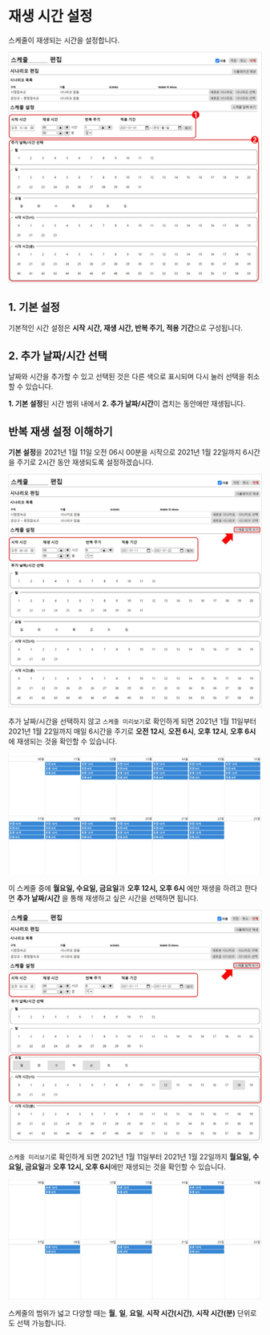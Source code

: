 # 재생 시간 설정
스케줄이 재생되는 시간을 설정합니다.

<img src="./img/repeat/setSchedule.jpg" style="border: 1px solid #e2e2e2"/>

## 1. 기본 설정
기본적인 시간 설정은 **시작 시간, 재생 시간, 반복 주기, 적용 기간**으로 구성됩니다.

## 2. 추가 날짜/시간 선택
날짜와 시간을 추가할 수 있고 선택된 것은 다른 색으로 표시되며 다시 눌러 선택을 취소할 수 있습니다.

**1. 기본 설정**된 시간 범위 내에서 **2. 추가 날짜/시간**이 겹치는 동안에만 재생됩니다.

## 반복 재생 설정 이해하기
**기본 설정**을 2021년 1월 11일 오전 06시 00분을 시작으로 2021년 1월 22일까지 6시간을 주기로 2시간 동안 재생되도록 설정하겠습니다.

<img src="./img/repeat/set1Schedule.jpg" style="border: 1px solid #e2e2e2"/>

추가 날짜/시간을 선택하지 않고 `스케줄 미리보기`로 확인하게 되면 2021년 1월 11일부터 2021년 1월 22일까지 매일 6시간을 주기로 **오전 12시**, **오전 6시**, **오후 12시**, **오후 6시**에 재생되는 것을 확인할 수 있습니다.

<img src="./img/repeat/preview1Schedule.jpg"/>

이 스케줄 중에 **월요일, 수요일, 금요일**과 **오후 12시, 오후 6시** 에만 재생을 하려고 한다면 **추가 날짜/시간** 을 통해 재생하고 싶은 시간을 선택하면 됩니다.

<img src="./img/repeat/set2Schedule.jpg" style="border: 1px solid #e2e2e2"/>

`스케줄 미리보기`로 확인하게 되면 2021년 1월 11일부터 2021년 1월 22일까지 **월요일, 수요일, 금요일**과 **오후 12시, 오후 6시**에만 재생되는 것을 확인할 수 있습니다.

<img src="./img/repeat/preview2Schedule.jpg"/>

스케줄의 범위가 넓고 다양할 때는 **월**, **일**, **요일**, **시작 시간(시간)**, **시작 시간(분)** 단위로도 선택 가능합니다.

